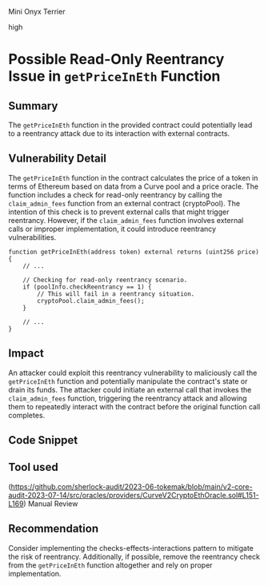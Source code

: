 Mini Onyx Terrier

high

# Possible Read-Only Reentrancy Issue in `getPriceInEth` Function
## Summary
 The `getPriceInEth` function in the provided contract could potentially lead to a reentrancy attack due to its interaction with external contracts.
## Vulnerability Detail
The `getPriceInEth` function in the contract calculates the price of a token in terms of Ethereum based on data from a Curve pool and a price oracle. The function includes a check for read-only reentrancy by calling the `claim_admin_fees` function from an external contract (cryptoPool). The intention of this check is to prevent external calls that might trigger reentrancy. However, if the `claim_admin_fees` function involves external calls or improper implementation, it could introduce reentrancy vulnerabilities.
```solidity
function getPriceInEth(address token) external returns (uint256 price) {
    // ...

    // Checking for read-only reentrancy scenario.
    if (poolInfo.checkReentrancy == 1) {
        // This will fail in a reentrancy situation.
        cryptoPool.claim_admin_fees();
    }

    // ...
}
```
## Impact
An attacker could exploit this reentrancy vulnerability to maliciously call the `getPriceInEth` function and potentially manipulate the contract's state or drain its funds. The attacker could initiate an external call that invokes the `claim_admin_fees` function, triggering the reentrancy attack and allowing them to repeatedly interact with the contract before the original function call completes.
## Code Snippet

## Tool used
(https://github.com/sherlock-audit/2023-06-tokemak/blob/main/v2-core-audit-2023-07-14/src/oracles/providers/CurveV2CryptoEthOracle.sol#L151-L169)
Manual Review

## Recommendation
Consider implementing the checks-effects-interactions pattern to mitigate the risk of reentrancy. Additionally, if possible, remove the reentrancy check from the `getPriceInEth` function altogether and rely on proper implementation. 